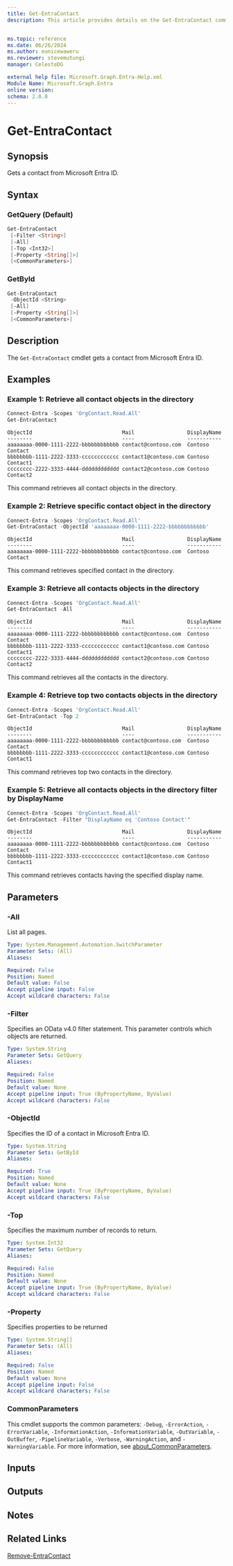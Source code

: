 ```yaml
---
title: Get-EntraContact
description: This article provides details on the Get-EntraContact command.


ms.topic: reference
ms.date: 06/26/2024
ms.author: eunicewaweru
ms.reviewer: stevemutungi
manager: CelesteDG

external help file: Microsoft.Graph.Entra-Help.xml
Module Name: Microsoft.Graph.Entra
online version:
schema: 2.0.0
---
```


# Get-EntraContact

## Synopsis

Gets a contact from Microsoft Entra ID.

## Syntax

### GetQuery (Default)

```powershell
Get-EntraContact
 [-Filter <String>]
 [-All]
 [-Top <Int32>]
 [-Property <String[]>]
 [<CommonParameters>]
```

### GetById

```powershell
Get-EntraContact
 -ObjectId <String>
 [-All]
 [-Property <String[]>]
 [<CommonParameters>]
```

## Description

The `Get-EntraContact` cmdlet gets a contact from Microsoft Entra ID.

## Examples

### Example 1: Retrieve all contact objects in the directory

```powershell
Connect-Entra -Scopes 'OrgContact.Read.All'
Get-EntraContact
```

```output
ObjectId                             Mail                 DisplayName
--------                             ----                 -----------
aaaaaaaa-0000-1111-2222-bbbbbbbbbbbb contact@contoso.com  Contoso Contact
bbbbbbbb-1111-2222-3333-cccccccccccc contact1@contoso.com Contoso Contact1
cccccccc-2222-3333-4444-dddddddddddd contact2@contoso.com Contoso Contact2
```

This command retrieves all contact objects in the directory.  

### Example 2: Retrieve specific contact object in the directory

```powershell
Connect-Entra -Scopes 'OrgContact.Read.All'
Get-EntraContact -ObjectId 'aaaaaaaa-0000-1111-2222-bbbbbbbbbbbb'
```

```output
ObjectId                             Mail                 DisplayName
--------                             ----                 -----------
aaaaaaaa-0000-1111-2222-bbbbbbbbbbbb contact@contoso.com  Contoso Contact
```

This command retrieves specified contact in the directory.  

### Example 3: Retrieve all contacts objects in the directory

```powershell
Connect-Entra -Scopes 'OrgContact.Read.All'
Get-EntraContact -All 
```

```output
ObjectId                             Mail                 DisplayName
--------                             ----                 -----------
aaaaaaaa-0000-1111-2222-bbbbbbbbbbbb contact@contoso.com  Contoso Contact
bbbbbbbb-1111-2222-3333-cccccccccccc contact1@contoso.com Contoso Contact1
cccccccc-2222-3333-4444-dddddddddddd contact2@contoso.com Contoso Contact2
```

This command retrieves all the contacts in the directory.

### Example 4: Retrieve top two contacts objects in the directory

```powershell
Connect-Entra -Scopes 'OrgContact.Read.All'
Get-EntraContact -Top 2
```

```output
ObjectId                             Mail                 DisplayName
--------                             ----                 -----------
aaaaaaaa-0000-1111-2222-bbbbbbbbbbbb contact@contoso.com  Contoso Contact
bbbbbbbb-1111-2222-3333-cccccccccccc contact1@contoso.com Contoso Contact1
```

This command retrieves top two contacts in the directory.

### Example 5: Retrieve all contacts objects in the directory filter by DisplayName

```powershell
Connect-Entra -Scopes 'OrgContact.Read.All'
Get-EntraContact -Filter "DisplayName eq 'Contoso Contact'"
```

```output
ObjectId                             Mail                 DisplayName
--------                             ----                 -----------
aaaaaaaa-0000-1111-2222-bbbbbbbbbbbb contact@contoso.com  Contoso Contact
bbbbbbbb-1111-2222-3333-cccccccccccc contact1@contoso.com Contoso Contact1
```

This command retrieves contacts having the specified display name.

## Parameters

### -All

List all pages.

```yaml
Type: System.Management.Automation.SwitchParameter
Parameter Sets: (All)
Aliases:

Required: False
Position: Named
Default value: False
Accept pipeline input: False
Accept wildcard characters: False
```

### -Filter

Specifies an OData v4.0 filter statement.
This parameter controls which objects are returned.

```yaml
Type: System.String
Parameter Sets: GetQuery
Aliases:

Required: False
Position: Named
Default value: None
Accept pipeline input: True (ByPropertyName, ByValue)
Accept wildcard characters: False
```

### -ObjectId

Specifies the ID of a contact in Microsoft Entra ID.

```yaml
Type: System.String
Parameter Sets: GetById
Aliases:

Required: True
Position: Named
Default value: None
Accept pipeline input: True (ByPropertyName, ByValue)
Accept wildcard characters: False
```

### -Top

Specifies the maximum number of records to return.

```yaml
Type: System.Int32
Parameter Sets: GetQuery
Aliases:

Required: False
Position: Named
Default value: None
Accept pipeline input: True (ByPropertyName, ByValue)
Accept wildcard characters: False
```

### -Property

Specifies properties to be returned

```yaml
Type: System.String[]
Parameter Sets: (All)
Aliases:

Required: False
Position: Named
Default value: None
Accept pipeline input: False
Accept wildcard characters: False
```

### CommonParameters

This cmdlet supports the common parameters: `-Debug`, `-ErrorAction`, `-ErrorVariable`, `-InformationAction`, `-InformationVariable`, `-OutVariable`, `-OutBuffer`, `-PipelineVariable`, `-Verbose`, `-WarningAction`, and `-WarningVariable`. For more information, see [about_CommonParameters](https://go.microsoft.com/fwlink/?LinkID=113216).

## Inputs

## Outputs

## Notes

## Related Links

[Remove-EntraContact](Remove-EntraContact.md)

